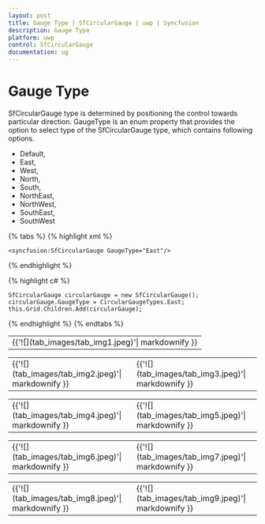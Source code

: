 ```yaml
---
layout: post
title: Gauge Type | SfCircularGauge | uwp | Syncfusion
description: Gauge Type
platform: uwp
control: SfCircularGauge
documentation: ug
---
```


# Gauge Type

SfCircularGauge type is determined by positioning the control towards particular direction.
GaugeType is an enum property that provides the option to select type of the SfCircularGauge type, which contains following options.

* Default,
* East,
* West,
* North,
* South,
* NorthEast,
* NorthWest,
* SouthEast,
* SouthWest 

{% tabs %}
{% highlight xml %}

    <syncfusion:SfCircularGauge GaugeType="East"/>

{% endhighlight %}

{% highlight c# %}

    SfCircularGauge circularGauge = new SfCircularGauge();
    circularGauge.GaugeType = CircularGaugeTypes.East;
    this.Grid.Children.Add(circularGauge);
    
{% endhighlight %}
{% endtabs %}

<table>
<tr>
<td>
{{'![](tab_images/tab_img1.jpeg)'| markdownify }}
</td></tr>
</table>

<table>
<tr>
<td>
{{'![](tab_images/tab_img2.jpeg)'| markdownify }}
</td><td>
{{'![](tab_images/tab_img3.jpeg)'| markdownify }}
</td></tr>
</table>

<table>
<tr>
<td>
{{'![](tab_images/tab_img4.jpeg)'| markdownify }}
</td><td>
{{'![](tab_images/tab_img5.jpeg)'| markdownify }}
</td></tr>
</table>

<table>
<tr>
<td>
{{'![](tab_images/tab_img6.jpeg)'| markdownify }}
</td><td>
{{'![](tab_images/tab_img7.jpeg)'| markdownify }}
</td></tr>
</table>

<table>
<tr>
<td>
{{'![](tab_images/tab_img8.jpeg)'| markdownify }}
</td><td>
{{'![](tab_images/tab_img9.jpeg)'| markdownify }}
</td></tr>
</table>
